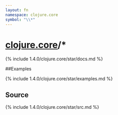 ```yaml
---
layout: fn
namespace: clojure.core
symbol: "\\*"
---
```


# [clojure.core](../)/\*

{% include 1.4.0/clojure.core/star/docs.md %}

##Examples

{% include 1.4.0/clojure.core/star/examples.md %}
## Source
{% include 1.4.0/clojure.core/star/src.md %}

